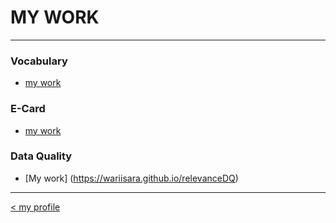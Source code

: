 # MY WORK

---

### Vocabulary
- [my work](https://wariisara.github.io/availability)

### E-Card
- [my work](https://wariisara.github.io/e-card)

### Data Quality
- [My work] (https://wariisara.github.io/relevanceDQ)

---
[< my profile](https://wariisara.github.io/)